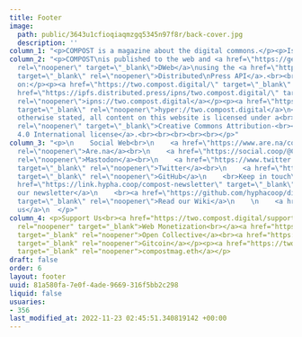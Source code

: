 ```yaml
---
title: Footer
image:
  path: public/3643u1cfioqiaqmzgq5345n97f8r/back-cover.jpg
  description: ''
column_1: "<p>COMPOST is a magazine about the digital commons.</p><p>Issue 02, September 2021.</p><p>We are a project by <a href=\"https://distributed.press/\" rel=\"noopener\" referrerpolicy=\"strict-origin-when-cross-origin\">Distributed Press </a>and hosted by <a href=\"https://hypha.coop\" rel=\"noopener\" referrerpolicy=\"strict-origin-when-cross-origin\">Hypha Worker Co-operative</a>.</p><p>Previous Issues</p><p><a href=\"https://one.compost.digital\" rel=\"noopener\" referrerpolicy=\"strict-origin-when-cross-origin\">Issue 01</a></p>"
column_2: "<p>COMPOST\nis published to the web and <a href=\"https://getdweb.net/\"
  rel=\"noopener\" target=\"_blank\">DWeb</a>\nusing the <a href=\"https://github.com/hyphacoop/api.distributed.press\"
  target=\"_blank\" rel=\"noopener\">Distributed\nPress API</a>.<br><br>\n\n\n\t\n\t\n\t\n\t\n\n</p><p>Read\nit
  on:</p><p><a href=\"https://two.compost.digital/\" target=\"_blank\" rel=\"noopener\">https://two.compost.digital</a></p><p><a
  href=\"https://ipfs.distributed.press/ipns/two.compost.digital/\" target=\"_blank\"
  rel=\"noopener\">ipns://two.compost.digital</a></p><p><a href=\"https://hyper.distributed.press/two.compost.digital/\"
  target=\"_blank\" rel=\"noopener\">hyper://two.compost.digital</a>\n</p><p>Unless
  otherwise stated, all content on this website is licensed under a<br> <a href=\"https://creativecommons.org/licenses/by-sa/4.0/\"
  rel=\"noopener\" target=\"_blank\">Creative Commons Attribution-<br><br>ShareAlike
  4.0 International license</a>.<br><br><br><br><br></p>"
column_3: "<p>\n    Social Web<br>\n    <a href=\"https://www.are.na/compost/\" target=\"_blank\"
  rel=\"noopener\">Are.na</a><br>\n    <a href=\"https://social.coop/@COMPOST\" target=\"_blank\"
  rel=\"noopener\">Mastodon</a><br>\n    <a href=\"https://www.twitter.com/COMPOSTmag\"
  target=\"_blank\" rel=\"noopener\">Twitter</a><br>\n    <a href=\"https://github.com/hyphacoop/two.compost.digital\"
  target=\"_blank\" rel=\"noopener\">GitHub</a>\n    <br>Keep in touch\n    <br><a
  href=\"https://link.hypha.coop/compost-newsletter\" target=\"_blank\" rel=\"noopener\">Join
  our newsletter</a>\n    <br><a href=\"https://github.com/hyphacoop/distributed-press-organizing/wiki\"
  target=\"_blank\" rel=\"noopener\">Read our Wiki</a>\n    \n    <a href=\"mailto:hello@compost.digital\">Email
  us</a>\n  </p>"
column_4: <p>Support Us<br><a href="https://two.compost.digital/support-us/#web-monetization"
  rel="noopener" target="_blank">Web Monetization<br></a><a href="https://opencollective.com/compost"
  target="_blank" rel="noopener">Open Collective</a><br><a href="https://gitcoin.co/grants/1385/compost"
  target="_blank" rel="noopener">Gitcoin</a></p><p><a href="https://two.compost.digital/support-us/"
  target="_blank" rel="noopener">compostmag.eth</a></p>
draft: false
order: 6
layout: footer
uuid: 81a580fa-7e0f-4ade-9669-316f5bb2c298
liquid: false
usuaries:
- 356
last_modified_at: 2022-11-23 02:45:51.340819142 +00:00
---
```


